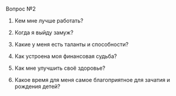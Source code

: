Вопрос №2

01. Кем мне лучше работать?

02. Когда я выйду замуж?

03. Какие у меня есть таланты и способности?

04. Как устроена моя финансовая судьба?

05. Как мне улучшить своё здоровье?

06. Какое время для меня самое благоприятное для зачатия и рождения детей?
